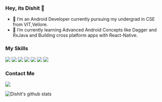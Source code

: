### Hey, its Dishit 👋

- 🔭 I’m an Android Developer currently pursuing my undergrad in CSE from VIT,Vellore.
- 🌱 I’m currently learning Advanced Android Concepts like Dagger and RxJava and Building cross platform apps with React-Native.

### My Skills

<img src="https://img.shields.io/badge/android--%233DDC84.svg?&style=for-the-badge&logo=android&logoColor=white" /> <img src="https://img.shields.io/badge/java--%23007396.svg?&style=for-the-badge&logo=java&logoColor=white" /> <img src="https://img.shields.io/badge/kotlin--%230095D5.svg?&style=for-the-badge&logo=kotlin&logoColor=white" /> <img src="https://img.shields.io/badge/c++--%2300599C.svg?&style=for-the-badge&logo=c++&logoColor=white" /> <img src="https://img.shields.io/badge/react--%2361DAFB.svg?&style=for-the-badge&logo=react&logoColor=white" /> <img src="https://img.shields.io/badge/mysql--%234479A1.svg?&style=for-the-badge&logo=mysql&logoColor=white" /> <img src="https://img.shields.io/badge/git--%23F05032.svg?&style=for-the-badge&logo=git&logoColor=white" /> 

### Contact Me
[<img src="https://img.shields.io/badge/linkedin-%230077B5.svg?&style=for-the-badge&logo=linkedin&logoColor=white" />](https://www.linkedin.com/in/dishit-duggar-2765a0185/)

![Dishit's github stats](https://github-readme-stats.vercel.app/api?username=ddvader44&show_icons=true&title_color=fff&icon_color=79ff97&text_color=9f9f9f&bg_color=151515)
